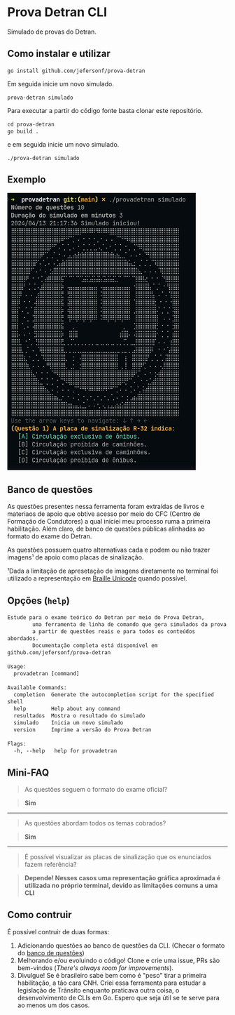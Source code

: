 # Prova Detran CLI

Simulado de provas do Detran.

## Como instalar e utilizar

```
go install github.com/jefersonf/prova-detran
```

Em seguida inicie um novo simulado.

```
prova-detran simulado
```

Para executar a partir do código fonte basta clonar este repositório.

```
cd prova-detran
go build .
```
e em seguida inicie um novo simulado.

```
./prova-detran simulado
```

## Exemplo

![exemplo de simulado](/sample-output.png)

## Banco de questões

As questões presentes nessa ferramenta foram extraídas de livros e materiaos de apoio que obtive acesso por meio do CFC (Centro de Formação de Condutores) a qual iniciei meu processo ruma a primeira habilitação. Além claro, de banco de questões públicas alinhadas ao formato do exame do Detran.

As questões possuem quatro alternativas cada e podem ou não trazer imagens¹ de apoio como placas de sinalização. 

¹Dada a limitação de apresetação de imagens diretamente no terminal foi utilizado a representação em [Braille Unicode](https://unicode.org/charts/nameslist/c_2800.html) quando possível.

## Opções (`help`)

```
Estude para o exame teórico do Detran por meio do Prova Detran,
        uma ferramenta de linha de comando que gera simulados da prova 
        a partir de questões reais e para todos os conteúdos abordados.
        Documentação completa está disponível em github.com/jefersonf/prova-detran

Usage:
  provadetran [command]

Available Commands:
  completion  Generate the autocompletion script for the specified shell
  help        Help about any command
  resultados  Mostra o resultado do simulado
  simulado    Inicia um novo simulado
  version     Imprime a versão do Prova Detran

Flags:
  -h, --help   help for provadetran
```

## Mini-FAQ

>As questões seguem o formato do exame oficial?

>**Sim**
---
>As questões abordam todos os temas cobrados?

>**Sim**
---
>É possível visualizar as placas de sinalização que os enunciados fazem referência?

>**Depende! Nesses casos uma representação gráfica aproximada é utilizada no próprio terminal, devido as limitações comuns a uma CLI**

## Como contruir

É possível contruir de duas formas:

1. Adicionando questões ao banco de questões da CLI. (Checar o formato do [banco de questões](#banco-de-questoes))
2. Melhorando e/ou evoluindo o código! Clone e crie uma issue, PRs são bem-vindos (_There's always room for improvements_).
3. Divulgue! Se é brasileiro sabe bem como é "peso" tirar a primeira habilitação, a tão cara CNH. Criei essa ferramenta para estudar a legislação de Trânsito enquanto praticava outra coisa, o desenvolvimento de CLIs em Go. Espero que seja útil se te serve para ao menos um dos casos.  